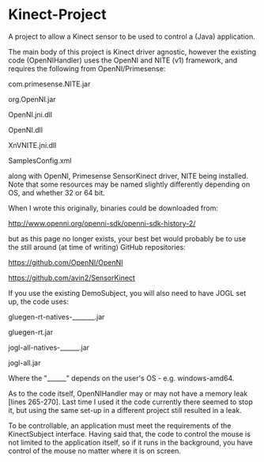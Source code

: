 Kinect-Project
==============

A project to allow a Kinect sensor to be used to control a (Java) application.

The main body of this project is Kinect driver agnostic, however the existing code (OpenNIHandler) uses the OpenNI and NITE (v1) framework, and requires the following from OpenNI/Primesense:

com.primesense.NITE.jar

org.OpenNI.jar

OpenNI.jni.dll

OpenNI.dll

XnVNITE.jni.dll

SamplesConfig.xml

along with OpenNI, Primesense SensorKinect driver, NITE being installed.
Note that some resources may be named slightly differently depending on OS, and whether 32 or 64 bit.

When I wrote this originally, binaries could be downloaded from:

http://www.openni.org/openni-sdk/openni-sdk-history-2/

but as this page no longer exists, your best bet would probably be to use the still around (at time of writing) GitHub repositories:

https://github.com/OpenNI/OpenNI

https://github.com/avin2/SensorKinect

If you use the existing DemoSubject, you will also need to have JOGL set up, the code uses:

gluegen-rt-natives-_______.jar

gluegen-rt.jar

jogl-all-natives-______.jar

jogl-all.jar

Where the "______" depends on the user's OS - e.g. windows-amd64.

As to the code itself, OpenNIHandler may or may not have a memory leak [lines 265-270]. Last time I used it the code currently there seemed to stop it, but using the same set-up in a different project still resulted in a leak.

To be controllable, an application must meet the requirements of the KinectSubject interface. Having said that, the code to control the mouse is not limited to the application itself, so if it runs in the background, you have control of the mouse no matter where it is on screen.
